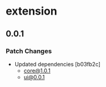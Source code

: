 # extension

## 0.0.1

### Patch Changes

- Updated dependencies [b03fb2c]
  - core@1.0.1
  - ui@0.0.1
